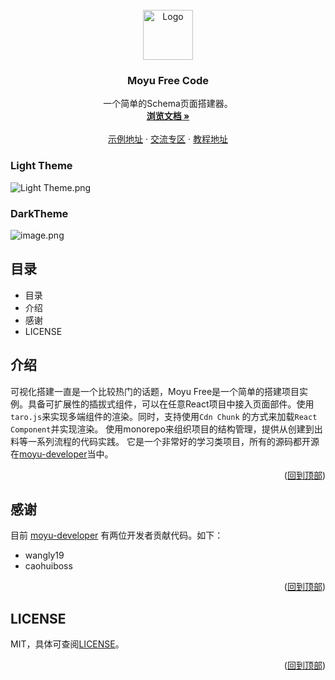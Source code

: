 <!-- 项目logo -->
<br />
<div align="center" id="top">
  <a href="https://github.com/moyu-developer">
    <img src="https://s2.loli.net/2022/03/16/f6AbT7nGh8OQt9y.png" alt="Logo" width="80" height="80">
  </a>

  <h3 align="center">Moyu Free Code</h3>

  <p align="center">
    一个简单的Schema页面搭建器。
    <br />
    <a href=""><strong>浏览文档 »</strong></a>
    <br />
    <br />
    <a href="">示例地址</a>
    ·
    <a href="">交流专区</a>
    ·
    <a href="">教程地址</a>
  </p>
</div>

### Light Theme


![Light Theme.png](https://s2.loli.net/2022/03/24/PFquQlbdMgvcaAX.png)

### DarkTheme
![image.png](https://s2.loli.net/2022/03/27/kG9zIhyguLqbQoY.png)

## 目录

- 目录
- 介绍
- 感谢
- LICENSE

## 介绍

可视化搭建一直是一个比较热门的话题，Moyu Free是一个简单的搭建项目实例。具备可扩展性的插拔式组件，可以在任意React项目中接入页面部件。使用`taro.js`来实现多端组件的渲染。同时，支持使用`Cdn Chunk` 的方式来加载`React Component`并实现渲染。
使用monorepo来组织项目的结构管理，提供从创建到出料等一系列流程的代码实践。
它是一个非常好的学习类项目，所有的源码都开源在[moyu-developer](https://github.com/moyu-developer)当中。


<p align="right">(<a href="#top">回到顶部</a>)</p>


## 感谢

目前 [moyu-developer](https://github.com/moyu-developer) 有两位开发者贡献代码。如下：

- wangly19
- caohuiboss
<p align="right">(<a href="#top">回到顶部</a>)</p>


## LICENSE

MIT，具体可查阅[LICENSE](https://github.com/moyu-developer/moyu-free-code/blob/main/LICENSE)。 
<p align="right">(<a href="#top">回到顶部</a>)</p>